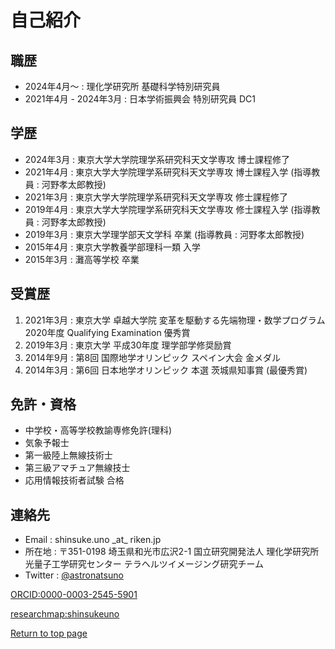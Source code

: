 # 自己紹介
## 職歴
- 2024年4月〜 : 理化学研究所 基礎科学特別研究員
- 2021年4月 - 2024年3月 : 日本学術振興会 特別研究員 DC1

## 学歴
- 2024年3月 : 東京大学大学院理学系研究科天文学専攻 博士課程修了
- 2021年4月 : 東京大学大学院理学系研究科天文学専攻 博士課程入学 (指導教員 : 河野孝太郎教授)
- 2021年3月 : 東京大学大学院理学系研究科天文学専攻 修士課程修了
- 2019年4月 : 東京大学大学院理学系研究科天文学専攻 修士課程入学 (指導教員 : 河野孝太郎教授)
- 2019年3月 : 東京大学理学部天文学科 卒業 (指導教員 : 河野孝太郎教授)
- 2015年4月 : 東京大学教養学部理科一類 入学
- 2015年3月 : 灘高等学校 卒業

## 受賞歴
1. 2021年3月 : 東京大学 卓越大学院 変革を駆動する先端物理・数学プログラム 2020年度 Qualifying Examination 優秀賞
2. 2019年3月 : 東京大学 平成30年度 理学部学修奨励賞
3. 2014年9月 : 第8回 国際地学オリンピック スペイン大会 金メダル
4. 2014年3月 : 第6回 日本地学オリンピック 本選 茨城県知事賞 (最優秀賞)

## 免許・資格
- 中学校・高等学校教諭専修免許(理科)
- 気象予報士
- 第一級陸上無線技術士
- 第三級アマチュア無線技士
- 応用情報技術者試験 合格

## 連絡先
- Email : shinsuke.uno \_at\_ riken.jp
- 所在地 : 〒351-0198 埼玉県和光市広沢2-1 国立研究開発法人 理化学研究所 光量子工学研究センター テラヘルツイメージング研究チーム
- Twitter : <a href="https://twitter.com/astronatsuno" target="_block">@astronatsuno</a>

<a href="https://orcid.org/0000-0003-2545-5901" target="_blank">ORCID:0000-0003-2545-5901</a>

<a href="https://researchmap.jp/shinsukeuno" target="_blank">researchmap:shinsukeuno</a>

[Return to top page](https://shinsukeuno.github.io)
